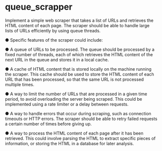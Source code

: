 # queue_scrapper

Implement a simple web scraper that takes a list of URLs and retrieves the HTML content of each
page. The scraper should be able to handle large lists of URLs efficiently by using queue threads.

● Specific features of the scraper could include:

● A queue of URLs to be processed. The queue should be processed by a fixed number of threads,
each of which retrieves the HTML content of the next URL in the queue and stores it in a local
cache.

● A cache of HTML content that is stored locally on the machine running the scraper. This cache
should be used to store the HTML content of each URL that has been processed, so that the same
URL is not processed multiple times.

● A way to limit the number of URLs that are processed in a given time period, to avoid overloading
the server being scraped. This could be implemented using a rate limiter or a delay between
requests.

● A way to handle errors that occur during scraping, such as connection timeouts or HTTP errors. The
scraper should be able to retry failed requests a certain number of times before giving up.

● A way to process the HTML content of each page after it has been retrieved. This could involve
parsing the HTML to extract specific pieces of information, or storing the HTML in a database for
later analysis.
